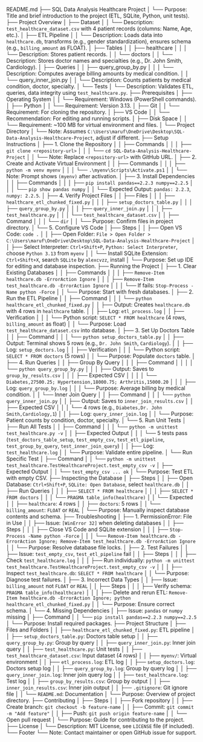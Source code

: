README.md
├── SQL Data Analysis Healthcare Project
│   └── Purpose: Title and brief introduction to the project (ETL, SQLite, Python, unit tests).
├── Project Overview
│   ├── Dataset
│   │   └── Description: `test_healthcare_dataset.csv` with 4 patient records (columns: Name, Age, etc.).
│   ├── ETL Pipeline
│   │   └── Description: Loads data into `healthcare.db`, transforms (e.g., gender standardization), ensures schema (e.g., `billing_amount` as FLOAT).
│   ├── Tables
│   │   ├── healthcare
│   │   │   └── Description: Stores patient records.
│   │   └── doctors
│   │       └── Description: Stores doctor names and specialties (e.g., Dr. John Smith, Cardiology).
│   ├── Queries
│   │   ├── query_group_by.py
│   │   │   └── Description: Computes average billing amounts by medical condition.
│   │   └── query_inner_join.py
│   │       └── Description: Counts patients by medical condition, doctor, specialty.
│   └── Tests
│       └── Description: Validates ETL, queries, data integrity using `test_healthcare.py`.
├── Prerequisites
│   ├── Operating System
│   │   └── Requirement: Windows (PowerShell commands).
│   ├── Python
│   │   └── Requirement: Version 3.13.
│   ├── Git
│   │   └── Requirement: For cloning the repository.
│   ├── VS Code
│   │   └── Recommendation: For editing and running scripts.
│   ├── Disk Space
│   │   └── Requirement: ~100 MB for virtual environment and files.
│   └── Project Directory
│       └── Note: Assumes `C:\Users\maruf\OneDrive\Desktop\SQL-Data-Analysis-Healthcare-Project`, adjust if different.
├── Setup Instructions
│   ├── 1. Clone the Repository
│   │   ├── Commands
│   │   │   ├── `git clone <repository-url>`
│   │   │   └── `cd SQL-Data-Analysis-Healthcare-Project`
│   │   └── Note: Replace `<repository-url>` with GitHub URL.
│   ├── 2. Create and Activate Virtual Environment
│   │   ├── Commands
│   │   │   ├── `python -m venv myenv`
│   │   │   └── `.\myenv\Scripts\Activate.ps1`
│   │   └── Note: Prompt shows `(myenv)` after activation.
│   ├── 3. Install Dependencies
│   │   ├── Commands
│   │   │   ├── `pip install pandas==2.2.3 numpy==2.2.5`
│   │   │   └── `pip show pandas numpy`
│   │   └── Expected Output: `pandas: 2.2.3`, `numpy: 2.2.5`.
│   ├── 4. Verify Project Files
│   │   ├── Files
│   │   │   ├── `healthcare_etl_chunked_fixed.py`
│   │   │   ├── `setup_doctors_table.py`
│   │   │   ├── `query_group_by.py`
│   │   │   ├── `query_inner_join.py`
│   │   │   ├── `test_healthcare.py`
│   │   │   └── `test_healthcare_dataset.csv`
│   │   ├── Command
│   │   │   └── `dir`
│   │   └── Purpose: Confirm files in project directory.
│   └── 5. Configure VS Code
│       ├── Steps
│       │   ├── Open VS Code: `code .`
│       │   ├── Open Folder: `File > Open Folder > C:\Users\maruf\OneDrive\Desktop\SQL-Data-Analysis-Healthcare-Project`
│       │   ├── Select Interpreter: `Ctrl+Shift+P`, `Python: Select Interpreter`, choose `Python 3.13` from `myenv`
│       │   └── Install SQLite Extension: `Ctrl+Shift+X`, search `SQLite` by `alexcvzz`, install
│       └── Purpose: Set up IDE for editing and database inspection.
├── Running the Project
│   ├── 1. Clear Existing Databases
│   │   ├── Commands
│   │   │   ├── `Remove-Item healthcare.db -ErrorAction Ignore`
│   │   │   ├── `Remove-Item test_healthcare.db -ErrorAction Ignore`
│   │   │   └── If fails: `Stop-Process -Name python -Force`
│   │   └── Purpose: Start with fresh databases.
│   ├── 2. Run the ETL Pipeline
│   │   ├── Command
│   │   │   └── `python healthcare_etl_chunked_fixed.py`
│   │   ├── Output: Creates `healthcare.db` with 4 rows in `healthcare` table.
│   │   ├── Log: `etl_process.log`
│   │   ├── Verification
│   │   │   └── Python script: `SELECT * FROM healthcare` (4 rows, `billing_amount` as float)
│   │   └── Purpose: Load `test_healthcare_dataset.csv` into database.
│   ├── 3. Set Up Doctors Table
│   │   ├── Command
│   │   │   └── `python setup_doctors_table.py`
│   │   ├── Output: Terminal shows 5 rows (e.g., `Dr. John Smith`, `Cardiology`).
│   │   ├── Log: `setup_doctors.log`
│   │   ├── Verification
│   │   │   └── Python script: `SELECT * FROM doctors` (5 rows)
│   │   └── Purpose: Populate `doctors` table.
│   ├── 4. Run Queries
│   │   ├── Group By Query
│   │   │   ├── Command
│   │   │   │   └── `python query_group_by.py`
│   │   │   ├── Output: Saves to `group_by_results.csv`
│   │   │   ├── Expected CSV
│   │   │   │   └── `Diabetes,27500.25; Hypertension,18000.75; Arthritis,15000.20`
│   │   │   ├── Log: `query_group_by.log`
│   │   │   └── Purpose: Average billing by medical condition.
│   │   └── Inner Join Query
│   │       ├── Command
│   │       │   └── `python query_inner_join.py`
│   │       ├── Output: Saves to `inner_join_results.csv`
│   │       ├── Expected CSV
│   │       │   └── 4 rows (e.g., `Diabetes,Dr. John Smith,Cardiology,1`)
│   │       ├── Log: `query_inner_join.log`
│   │       └── Purpose: Patient counts by condition, doctor, specialty.
│   └── 5. Run Unit Tests
│       ├── Run All Tests
│       │   ├── Command
│       │   │   └── `python -m unittest test_healthcare.py -v`
│       │   ├── Expected Output
│       │   │   └── 5 tests pass (`test_doctors_table_setup`, `test_empty_csv`, `test_etl_pipeline`, `test_group_by_query`, `test_inner_join_query`)
│       │   ├── Log: `test_healthcare.log`
│       │   └── Purpose: Validate entire pipeline.
│       └── Run Specific Test
│           ├── Command
│           │   └── `python -m unittest test_healthcare.TestHealthcareProject.test_empty_csv -v`
│           ├── Expected Output
│           │   └── `test_empty_csv ... ok`
│           └── Purpose: Test ETL with empty CSV.
├── Inspecting the Database
│   ├── Steps
│   │   ├── Open Database: `Ctrl+Shift+P`, `SQLite: Open Database`, select `healthcare.db`
│   │   ├── Run Queries
│   │   │   ├── `SELECT * FROM healthcare`
│   │   │   ├── `SELECT * FROM doctors`
│   │   │   └── `PRAGMA table_info(healthcare)`
│   │   └── Expected
│   │       ├── `healthcare`: 4 rows
│   │       ├── `doctors`: 5 rows
│   │       └── `billing_amount`: `FLOAT` or `REAL`
│   └── Purpose: Manually inspect database contents and schema.
├── Troubleshooting
│   ├── 1. PermissionError: File in Use
│   │   ├── Issue: `[WinError 32]` when deleting databases
│   │   ├── Steps
│   │   │   ├── Close VS Code and SQLite extension
│   │   │   ├── `Stop-Process -Name python -Force`
│   │   │   └── `Remove-Item healthcare.db -ErrorAction Ignore; Remove-Item test_healthcare.db -ErrorAction Ignore`
│   │   └── Purpose: Resolve database file locks.
│   ├── 2. Test Failures
│   │   ├── Issue: `test_empty_csv`, `test_etl_pipeline` fail
│   │   ├── Steps
│   │   │   ├── Check `test_healthcare.log`
│   │   │   ├── Run individually: `python -m unittest test_healthcare.TestHealthcareProject.test_empty_csv -v`
│   │   │   ├── Inspect `test_healthcare.db`: `SELECT * FROM healthcare`
│   │   └── Purpose: Diagnose test failures.
│   ├── 3. Incorrect Data Types
│   │   ├── Issue: `billing_amount` not `FLOAT` or `REAL`
│   │   ├── Steps
│   │   │   ├── Verify schema: `PRAGMA table_info(healthcare)`
│   │   │   ├── Delete and rerun ETL: `Remove-Item healthcare.db -ErrorAction Ignore; python healthcare_etl_chunked_fixed.py`
│   │   └── Purpose: Ensure correct schema.
│   └── 4. Missing Dependencies
│       ├── Issue: `pandas` or `numpy` missing
│       ├── Command
│       │   └── `pip install pandas==2.2.3 numpy==2.2.5`
│       └── Purpose: Install required packages.
├── Project Structure
│   ├── Files and Folders
│   │   ├── `healthcare_etl_chunked_fixed.py`: ETL pipeline
│   │   ├── `setup_doctors_table.py`: Doctors table setup
│   │   ├── `query_group_by.py`: Group by query
│   │   ├── `query_inner_join.py`: Inner join query
│   │   ├── `test_healthcare.py`: Unit tests
│   │   ├── `test_healthcare_dataset.csv`: Input dataset (4 rows)
│   │   ├── `myenv/`: Virtual environment
│   │   ├── `etl_process.log`: ETL log
│   │   ├── `setup_doctors.log`: Doctors setup log
│   │   ├── `query_group_by.log`: Group by query log
│   │   ├── `query_inner_join.log`: Inner join query log
│   │   ├── `test_healthcare.log`: Test log
│   │   ├── `group_by_results.csv`: Group by output
│   │   ├── `inner_join_results.csv`: Inner join output
│   │   ├── `.gitignore`: Git ignore file
│   │   └── `README.md`: Documentation
│   └── Purpose: Overview of project directory.
├── Contributing
│   ├── Steps
│   │   ├── Fork repository
│   │   ├── Create branch: `git checkout -b feature-name`
│   │   ├── Commit: `git commit -m "Add feature"`
│   │   ├── Push: `git push origin feature-name`
│   │   └── Open pull request
│   └── Purpose: Guide for contributing to the project.
├── License
│   └── Description: MIT License, see `LICENSE` file (if included).
└── Footer
    └── Note: Contact maintainer or open GitHub issue for support.